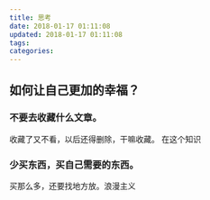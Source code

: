 ```yaml
---
title: 思考
date: 2018-01-17 01:11:08
updated: 2018-01-17 01:11:08
tags:
categories:
---
```


## 如何让自己更加的幸福？

### 不要去收藏什么文章。

收藏了又不看，以后还得删除，干嘛收藏。
在这个知识

### 少买东西，买自己需要的东西。
买那么多，还要找地方放。浪漫主义


